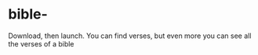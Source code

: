 # bible-

Download, then launch.
You can find verses, but even more you can see all the verses of a bible
